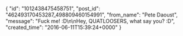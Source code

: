  {
   "id": "1012438475458751",
   "post_id": "462493170453287_498809460154991",
   "from_name": "Pete Daoust",
   "message": "Fuck me! :D\n\nHey, QUATLOOSERS, what say you? :D",
   "created_time": "2016-06-11T15:39:24+0000"
 }
